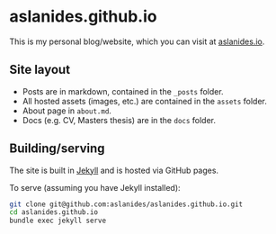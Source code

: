 # aslanides.github.io

This is my personal blog/website, which you can visit at [aslanides.io].

## Site layout

- Posts are in markdown, contained in the `_posts` folder.
- All hosted assets (images, etc.) are contained in the `assets` folder.
- About page in `about.md`.
- Docs (e.g. CV, Masters thesis) are in the `docs` folder.

## Building/serving

The site is built in [Jekyll] and is hosted via GitHub pages.

To serve (assuming you have Jekyll installed):

```bash
git clone git@github.com:aslanides/aslanides.github.io.git
cd aslanides.github.io
bundle exec jekyll serve
```


[aslanides.io]: https://aslanides.io
[Jekyll]: https://jekyllrb.com
